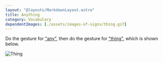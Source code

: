 ```yaml
---
layout: "@layouts/MarkdownLayout.astro"
title: Anything
category: Vocabulary
dependentImages: [./assets/images-of-signs/thing.gif]
---
```


Do the gesture for ["any"](./any),
then do the gesture for ["thing"](./thing), which is shown below.

![Thing](@signs/thing.gif)
